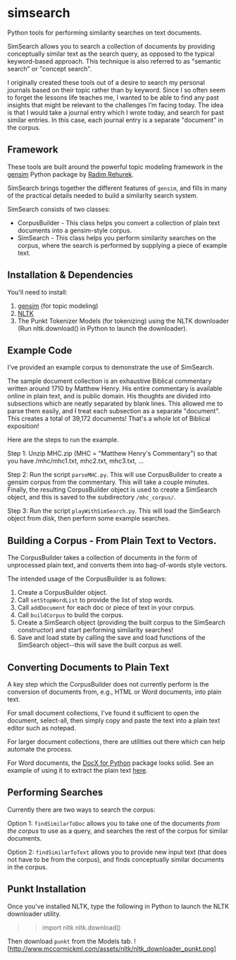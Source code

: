 simsearch
=========

Python tools for performing similarity searches on text documents.

SimSearch allows you to search a collection of documents by providing conceptually similar text as the search query, as opposed to the typical keyword-based approach. This technique is also referred to as "semantic search" or "concept search".

I originally created these tools out of a desire to search my personal journals based on their topic rather than by keyword. Since I so often seem to forget the lessons life teaches me, I wanted to be able to find any past insights that might be relevant to the challenges I’m facing today. The idea is that I would take a journal entry which I wrote today, and search for past similar entries. In this case, each journal entry is a separate "document" in the corpus.

## Framework
These tools are built around the powerful topic modeling framework in the [gensim](https://radimrehurek.com/gensim/) Python package by [Radim Rehurek](https://radimrehurek.com/).

SimSearch brings together the different features of `gensim`, and fills in many of the practical details needed to build a similarity search system. 

SimSearch consists of two classes:

* CorpusBuilder - This class helps you convert a collection of plain text documents into a gensim-style corpus. 
* SimSearch - This class helps you perform similarity searches on the corpus, where the search is performed by supplying a piece of example text. 

## Installation & Dependencies

You'll need to install:
1. [gensim](https://radimrehurek.com/gensim/install.html) (for topic modeling)
2. [NLTK](http://www.nltk.org/install.html)
3. The Punkt Tokenizer Models (for tokenizing) using the NLTK downloader (Run nltk.download() in Python to launch the downloader).

## Example Code

I've provided an example corpus to demonstrate the use of SimSearch. 

The sample document collection is an exhaustive Biblical commentary written around 1710 by Matthew Henry. His entire commentary is available online in plain text, and is public domain. His thoughts are divided into subsections which are neatly separated by blank lines. This allowed me to parse them easily, and I treat each subsection as a separate "document". This creates a total of 39,172 documents! That's a whole lot of Biblical exposition!

Here are the steps to run the example.

Step 1: Unzip MHC.zip (MHC = "Matthew Henry's Commentary") so that you have /mhc/mhc1.txt, mhc2.txt, mhc3.txt, ...

Step 2: Run the script `parseMHC.py`. This will use CorpusBuilder to create a gensim corpus from the commentary. This will take a couple minutes. Finally, the resulting CorpusBuilder object is used to create a SimSearch object, and this is saved to the subdirectory `/mhc_corpus/`.

Step 3: Run the script `playWithSimSearch.py`. This will load the SimSearch object from disk, then perform some example searches.

## Building a Corpus - From Plain Text to Vectors.
The CorpusBuilder takes a collection of documents in the form of unprocessed plain text, and converts them into bag-of-words style vectors. 

The intended usage of the CorpusBuilder is as follows:

1. Create a CorpusBuilder object.
2. Call `setStopWordList` to provide the list of stop words.
3. Call `addDocument` for each doc or piece of text in your corpus.
4. Call `buildCorpus` to build the corpus.
5. Create a SimSearch object (providing the built corpus to the 
   SimSearch constructor) and start performing similarity searches!
6. Save and load state by calling the save and load functions of the
   SimSearch object--this will save the built corpus as well.

## Converting Documents to Plain Text
A key step which the CorpusBuilder does not currently perform is the conversion of documents from, e.g., HTML or Word documents, into plain text.

For small document collections, I've found it sufficient to open the document, select-all, then simply copy and paste the text into a plain text editor such as notepad.

For larger document collections, there are utilities out there which can help automate the process.

For Word documents, the [DocX for Python](https://python-docx.readthedocs.io/en/latest/) package looks solid. See an example of using it to extract the plain text [here](http://stackoverflow.com/questions/42482/best-way-to-extract-text-from-a-word-doc-without-using-com-automation).
   
## Performing Searches
Currently there are two ways to search the corpus:

Option 1: `findSimilarToDoc` allows you to take one of the documents _from the corpus_ to use as a query, and searches the rest of the corpus for similar documents.

Option 2: `findSimilarToText` allows you to provide new input text (that does not have to be from the corpus), and finds conceptually similar documents in the corpus. 

## Punkt Installation
Once you've installed NLTK, type the following in Python to launch the NLTK downloader utility.
>> import nltk
>> nltk.download()

Then download `punkt` from the Models tab.
![http://www.mccormickml.com/assets/nltk/nltk_downloader_punkt.png]


